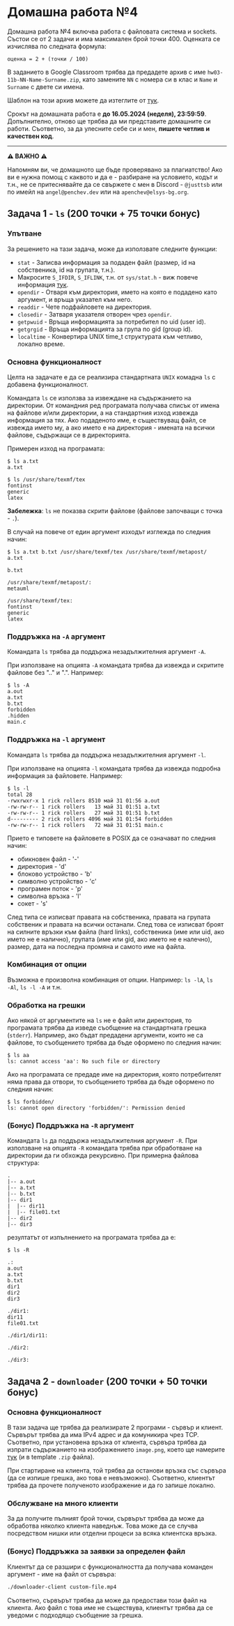 # Домашна работа №4

Домашна работа №4 включва работа с файловата система и sockets. Състои се от 2 задачи и има максимален брой точки 400. Оценката се изчислява по следната формула:
```
оценка = 2 + (точки / 100)
```

В заданието в Google Classroom трябва да предадете архив с име `hw03-11b-NN-Name-Surname.zip`, като замените `NN` с номера си в клас и `Name` и `Surname` с двете си имена.

Шаблон на този архив можете да изтеглите от [тук](https://github.com/angel-penchev/os-tues-2023-2024/blob/main/homework/04/hw04-11b-NN-Name-Surname.zip).

Срокът на домашната работа е **до 16.05.2024 (неделя), 23:59:59**. Допълнително, отново ще трябва да ми представите домашните си работи. Съответно, за да улесните себе си и мен, **пишете четлив и качествен код**.

---

**⚠️ ВАЖНО ⚠️**

Напомням ви, че домашното ще бъде проверявано за плагиатство! Ако ви е нужна помощ с каквото и да е - разбиране на условието, кодът и т.н., не се притеснявайте да се свържете с мен в Discord - `@justtsb` или по имейл на `angel@penchev.dev` или на `apenchev@elsys-bg.org`.


## Задача 1 - `ls` (200 точки + 75 точки бонус)
### Упътване
За решението на тази задача, може да използвате следните функции:

- `stat` - Записва информация за подаден файл (размер, id на собственика, id на групата, т.н.).
- Макросите `S_IFDIR`, `S_IFLINK`, т.н. от `sys/stat.h` - виж повече информация [тук](https://pubs.opengroup.org/onlinepubs/7908799/xsh/sysstat.h.html).
- `opendir` - Отваря към директория, името на която е подадено като аргумент, и връща указател към него.
- `readdir` - Чете подфайловете на директория.
- `closedir` - Затваря указателя отворен чрез `opendir`.
- `getpwuid` - Връща информацията за потребител по uid (user id).
- `getgrgid` - Връща информацията за група по gid (group id).
- `localtime` - Конвертира UNIX time_t структурата към четливо, локално време.

### Основна функционалност
Целта на задачате е да се реализира стандартната `UNIX` комадна `ls` с добавена функционалност.

Командата `ls` се използва за извеждане на съдържанието на директории. От командния ред програмата получава списък от имена на файлове и/или директории, а на стандартния изход извежда информация за тях. Ако подаденото име, е съществуващ файл, се извежда името му, а ако името е на директория - имената на всички файлове, съдържащи се в директорията.

Примерен изход на програмата:
```
$ ls a.txt 
a.txt
```

```
$ ls /usr/share/texmf/tex 
fontinst  
generic  
latex
```

**Забележка**: `ls` не показва скрити файлове (файлове започващи с точка - `.`).

В случай на повече от един аргумент изходът изглежда по следния начин:

```
$ ls a.txt b.txt /usr/share/texmf/tex /usr/share/texmf/metapost/
a.txt

b.txt

/usr/share/texmf/metapost/:
metauml

/usr/share/texmf/tex:
fontinst
generic
latex
```

### Поддръжка на `-A` аргумент
Командата `ls` трябва да поддържа незадължителния аргумент `-A`.

При използване на опцията `-A` командата трябва да извежда и скритите файлове без \"..\" и \".\". Например:

```
$ ls -A
a.out
a.txt
b.txt
forbidden
.hidden
main.c
```

### Поддръжка на `-l` аргумент
Командата `ls` трябва да поддържа незадължителния аргумент `-l`.

При използване на опцията `-l` командата трябва да извежда подробна
информация за файловете. Например:

```
$ ls -l
total 28
-rwxrwxr-x 1 rick rollers 8510 май 31 01:56 a.out
-rw-rw-r-- 1 rick rollers   13 май 31 01:51 a.txt
-rw-rw-r-- 1 rick rollers   27 май 31 01:51 b.txt
d--------- 2 rick rollers 4096 май 31 01:54 forbidden
-rw-rw-r-- 1 rick rollers   72 май 31 01:51 main.c
```

Прието е типовете на файловете в POSIX да се означават по следния начин:
-   обикновен файл - '-'
-   директория - 'd'
-   блоково устройство - 'b'
-   символно устройство - 'c'
-   програмен поток - 'p'
-   символна връзка - 'l'
-   сокет - 's'

След типа се изписват правата на собственика, правата на групата собственик и правата на всички останали. След това се изписват броят на силните връзки към файла (hard links), собственика (име или uid, ако името не е налично), групата (име или gid, ако името не е налечно), размер, дата на последна промяна и самото име на файла.

### Комбинация от опции
Възможна е произволна комбинация от опции. Например: `ls -lА`, `ls -Аl`, `ls -l -A` и т.н.

### Обработка на грешки
Ако някой от аргументите на `ls` не е файл или директория, то програмата трябва да изведе съобщение на стандартната грешка (`stderr`). Например, ако бъдат предадени аргументи, които не са файлове, то съобщението трябва да бъде оформено по следния начин:

```
$ ls aa
ls: cannot access 'aa': No such file or directory
```

Ако на програмата се предаде име на директория, която потребителят няма права да отвори, то съобщението трябва да бъде оформено по следния начин:

```
$ ls forbidden/
ls: cannot open directory 'forbidden/': Permission denied
```

### (Бонус) Поддръжка на `-R` аргумент
Командата `ls` да поддържа незадължителния аргумент `-R`. При използване на опцията `-R` командата трябва при обработване на директории да ги обхожда рекурсивно. При примерна файлова структура:

```
.
|-- a.out
|-- a.txt
|-- b.txt
|-- dir1
|  |-- dir11
|  |-- file01.txt
|-- dir2
|-- dir3
```

резултатът от изпълнението на програмата трябва да е:

```
$ ls -R

.:
a.out
a.txt
b.txt
dir1
dir2
dir3

./dir1:
dir11
file01.txt

./dir1/dir11:

./dir2:

./dir3:
```


## Задача 2 - `downloader` (200 точки + 50 точки бонус)
### Основна функционалност
В тази задача ще трябва да реализирате 2 програми - сървър и клиент. Сървърът трябва да има IPv4 адрес и да комуникира чрез TCP. Съответно, при установена връзка от клиента, сървъра трябва да изпрати съдържанието на изображението `image.png`, което ще намерите [тук](https://github.com/angel-penchev/os-tues-2023-2024/tree/main/homework/04/hw04-11b-NN-Name-Surname/02-downloader) (и в template `.zip` файла).

При стартиране на клиента, той трябва да останови връзка със сървъра (да се изпише грешка, ако това е невъзможно). Съответно, клиентът трябва да прочете полученото изображение и да го запише локално.

### Обслужване на много клиенти

За да получите пълният брой точки, сървърът трябва да може да обработва няколко клиента наведнъж. Това може да се случва посредством нишки или отделни процеси за всяка клиентска връзка.

### (Бонус) Поддръжка за заявки за определен файл
Клиентът да се разшири с функционалността да получава команден аргумент - име на файл от сървъра:

```sh
./downloader-client custom-file.mp4
```

Съответно, сървърът трябва да може да предостави този файл на клиента. Ако файл с това име не съществува, клиентът трябва да се уведоми с подходящо съобщение за грешка.
